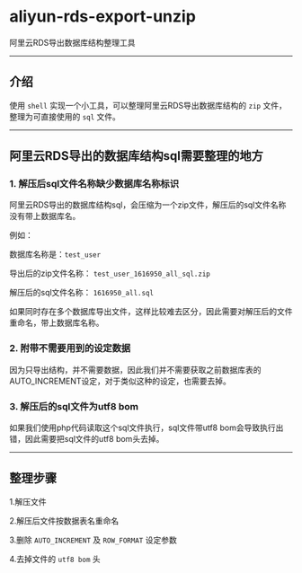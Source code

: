 # aliyun-rds-export-unzip

阿里云RDS导出数据库结构整理工具

---

## 介绍

使用 `shell` 实现一个小工具，可以整理阿里云RDS导出数据库结构的 `zip` 文件，整理为可直接使用的 `sql` 文件。

---

## 阿里云RDS导出的数据库结构sql需要整理的地方

### 1. 解压后sql文件名称缺少数据库名称标识

阿里云RDS导出的数据库结构sql，会压缩为一个zip文件，解压后的sql文件名称没有带上数据库名。

例如：

数据库名称是：`test_user`

导出后的zip文件名称： `test_user_1616950_all_sql.zip`

解压后的sql文件名称： `1616950_all.sql`

如果同时存在多个数据库导出文件，这样比较难去区分，因此需要对解压后的文件重命名，带上数据库名称。

### 2. 附带不需要用到的设定数据

因为只导出结构，并不需要数据，因此我们并不需要获取之前数据库表的AUTO_INCREMENT设定，对于类似这种的设定，也需要去掉。

### 3. 解压后的sql文件为utf8 bom

如果我们使用php代码读取这个sql文件执行，sql文件带utf8 bom会导致执行出错，因此需要把sql文件的utf8 bom头去掉。

---

## 整理步骤

1.解压文件

2.解压后文件按数据表名重命名

3.删除 `AUTO_INCREMENT` 及 `ROW_FORMAT` 设定参数

4.去掉文件的 `utf8 bom` 头
